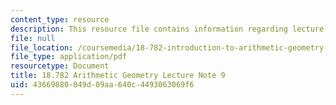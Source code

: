 ```yaml
---
content_type: resource
description: This resource file contains information regarding lecture note 9.
file: null
file_location: /coursemedia/18-782-introduction-to-arithmetic-geometry-fall-2013/43669880049d09aa640c4493063069f6_MIT18_782F13_lec9.pdf
file_type: application/pdf
resourcetype: Document
title: 18.782 Arithmetic Geometry Lecture Note 9
uid: 43669880-049d-09aa-640c-4493063069f6
---
```

